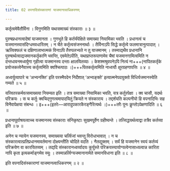 ```yaml
---
title: 02 वपनादिसंस्काराणां याजमानत्वाधिकरणम्

---
```


कर्तृत्वमेवैतौर्विना । विगुणमिति यथासमाख्यं संस्काराः ॥ ३ ॥

पुरुषप्रधानत्वादेषां याजमानता । गुणभूते हि कर्तर्यपेक्षिते समाख्या नियामिका भवति । प्रधानत्वं च यजमानस्वासंदिग्धमवधारितम् । न चैते कर्तृत्वसंजननार्थाः । तैर्विनाऽपि सिद्धे कर्तृत्वे फलमात्रानुत्पादात् । ऋत्विक्फलं च दक्षिणालाभात्मकं विनाऽपि तैरुपलभ्यते न तु याजमानम् । तस्माद्यथैव प्रधानानि पुरुषार्थत्वाद्यजमानकर्तृकाणि भवन्ति, एवमेतेऽपीति, यथाप्राप्तरूपाणामेव चैषां यजमानगामित्वमिति न दंन्तधावनमध्वर्युणा गृहीत्वा यजमानस्य दन्ताः क्षालयितव्याः । केशश्मश्रुवपनेऽपि नित्यं ना+++(नापितकर्तृके प्रयोजकत्वेनैवास्य कर्तृत्वमिति क्वश्चित्पाठः ।)+++पितकर्तृत्वमिति नाध्वर्योः क्षुरग्रहणापत्तिः ॥ ४ ॥

अध्वर्युव्यापारे च ‘अभ्यनक्ति’ इति परस्मैपदेन निर्देशात् ‘अभ्यङ्क्ते’ इत्यात्मनेपदयुक्तो विधिर्यजमानस्येति गम्यते ॥ ५ ॥

यत्त्वितरकर्मवत्समाख्यया नियम्यत इति । तत्र समाख्या नियामिका भवति, यत्र कर्तुरपेक्षा । क्व चासौ, यदर्थः परिक्रयः । स च कर्तुः क्वचिद्गुणत्वमापादयितुं क्रियते न संस्काराय । तद्दर्शयति कल्पनीयो हि वपनादिभिः सह विनैवापेक्षया संबन्धः । इ+++(इतरेः—आरादुपकारकैरङ्गैरित्यर्थः ।)+++तरैः पुनः कॢप्तोऽपेक्षणादिति ॥ ६ ॥

प्रधानापूर्वाश्रयत्वाच्च यजमानस्य संस्काराः संनिकृष्टाः सुखमपूर्वेण ग्रहीष्यन्ते । तत्सिद्धयर्थत्वाद्वा तत्रैव कर्तव्या इति ॥ ७ ॥

अनेन च न्यायेन यजमानस्य, समाख्यया चर्त्विजां भवन्तु विरोधाभावात् । न च संस्कारत्वात्प्रतिप्रधानमावर्तमाना दोक्ष्यन्तीति चोदिते वदति । नैतद्युक्तम् । सर्वं हि यजमानेन स्वयं कर्तव्यं परिक्रयेण वा कारयितव्यम् । तद्यदि संस्कारानध्वर्य्वादयः कुर्युस्ते परिक्रयस्यायोग्यत्वेनासाध्यत्वान्न कारिता नापि कृता इत्यकर्माङ्गमेव स्युः । तस्मान्नर्त्विग्यजमानानामेते समानविधाना इति ॥ ८ ॥

इति वपनादिसंस्काराणां याजमानत्वाधिकरणम् ॥ २ ॥
